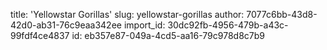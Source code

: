 title: 'Yellowstar Gorillas'
slug: yellowstar-gorillas
author: 7077c6bb-43d8-42d0-ab31-76c9eaa342ee
import_id: 30dc92fb-4956-479b-a43c-99fdf4ce4837
id: eb357e87-049a-4cd5-aa16-79c978d8c7b9
